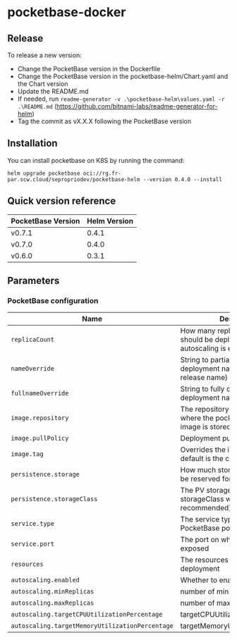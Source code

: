 # pocketbase-docker

## Release

To release a new version:

- Change the PocketBase version in the Dockerfile
- Change the PocketBase version in the pocketbase-helm/Chart.yaml and the Chart version
- Update the README.md
- If needed, run `readme-generator -v .\pocketbase-helm\values.yaml -r .\README.md` (https://github.com/bitnami-labs/readme-generator-for-helm)
- Tag the commit as vX.X.X following the PocketBase version

## Installation

You can install pocketbase on K8S by running the command:

`helm upgrade pocketbase oci://rg.fr-par.scw.cloud/sepropriodev/pocketbase-helm --version 0.4.0 --install`

## Quick version reference

| PocketBase Version | Helm Version |
|--------------------|--------------|
| v0.7.1             | 0.4.1        |
| v0.7.0             | 0.4.0        |
| v0.6.0             | 0.3.1        |

## Parameters

### PocketBase configuration

| Name                                            | Description                                                                                 | Value                                         |
| ----------------------------------------------- | ------------------------------------------------------------------------------------------- | --------------------------------------------- |
| `replicaCount`                                  | How many replicas of pocketbase should be deployed, it is ignored if autoscaling is enabled | `1`                                           |
| `nameOverride`                                  | String to partially override the deployment name (will maintain the release name)           | `""`                                          |
| `fullnameOverride`                              | String to fully override the deployment name                                                | `pocketbase`                                  |
| `image.repository`                              | The repository (and image name) where the pocketbase docker image is stored                 | `rg.fr-par.scw.cloud/sepropriodev/pocketbase` |
| `image.pullPolicy`                              | Deployment pull policy                                                                      | `IfNotPresent`                                |
| `image.tag`                                     | Overrides the image tag whose default is the chart appVersion                               | `""`                                          |
| `persistence.storage`                           | How much storage space should be reserved for PocketBase                                    | `2Gi`                                         |
| `persistence.storageClass`                      | The PV storage class (a storageClass with Retain policy is recommended)                     | `""`                                          |
| `service.type`                                  | The service type exposing the PocketBase pods                                               | `ClusterIP`                                   |
| `service.port`                                  | The port on which PocketBase is exposed                                                     | `8090`                                        |
| `resources`                                     | The resources associated with the deployment                                                | `{}`                                          |
| `autoscaling.enabled`                           | Whether to enable autoscaling                                                               | `false`                                       |
| `autoscaling.minReplicas`                       | number of min replicas                                                                      | `1`                                           |
| `autoscaling.maxReplicas`                       | number of max replicas                                                                      | `10`                                          |
| `autoscaling.targetCPUUtilizationPercentage`    | targetCPUUtilizationPercentage                                                              | `80`                                          |
| `autoscaling.targetMemoryUtilizationPercentage` | targetMemoryUtilizationPercentage                                                           | `80`                                          |


